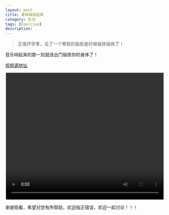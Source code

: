 ```yaml
---
layout: post
title: 身体锻炼起来
category: 生活
tags: [Exercise]
description: 
---
```


> 正值开学季，屯了一个寒假的脂肪是时候锻炼锻炼了！

音乐响起来的那一刻就该出门锻炼你的身体了！

[视频源地址](http://v.youku.com/v_show/id_XMjUyMTU1NTQwNA==.html?spm=a2h0k.8191407.0.0&from=s1.8-1-1.2)

<div align="center"> 
<video width="500" height="400" controls >
<source src="http://v.youku.com/v_show/id_XMjUyMTU1NTQwNA==.html?spm=a2h0k.8191407.0.0&from=s1.8-1-1.2">
</video>
</div>

谢谢观看，希望对您有所帮助，欢迎指正错误，欢迎一起讨论！！！



